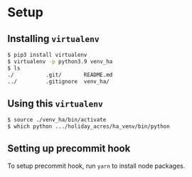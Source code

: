 # Setup

## Installing `virtualenv`

```bash
$ pip3 install virtualenv
$ virtualenv -p python3.9 venv_ha
$ ls
./          .git/       README.md
../         .gitignore  venv_ha/
```

## Using this `virtualenv`

```bash
$ source ./venv_ha/bin/activate
$ which python .../holiday_acres/ha_venv/bin/python

```

## Setting up precommit hook

To setup precommit hook, run `yarn` to install node packages.
